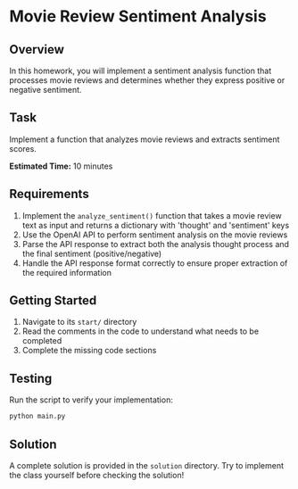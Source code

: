 # Movie Review Sentiment Analysis

## Overview
In this homework, you will implement a sentiment analysis function that processes movie reviews and determines whether they express positive or negative sentiment.

## Task
Implement a function that analyzes movie reviews and extracts sentiment scores.

**Estimated Time:** 10 minutes

## Requirements
1. Implement the `analyze_sentiment()` function that takes a movie review text as input and returns a dictionary with 'thought' and 'sentiment' keys
2. Use the OpenAI API to perform sentiment analysis on the movie reviews
3. Parse the API response to extract both the analysis thought process and the final sentiment (positive/negative)
4. Handle the API response format correctly to ensure proper extraction of the required information

## Getting Started
1. Navigate to its `start/` directory
2. Read the comments in the code to understand what needs to be completed
4. Complete the missing code sections

## Testing
Run the script to verify your implementation:

```bash
python main.py
```

## Solution
A complete solution is provided in the `solution` directory. Try to implement the class yourself before checking the solution! 